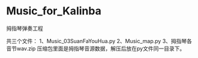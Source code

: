 # Music_for_Kalinba
拇指琴弹奏工程

共三个文件：
1、Music_03SuanFaYouHua.py
2、Music_map.py
3、拇指琴各音节wav.zip
压缩包里面是拇指琴音源数据，解压后放在py文件同一目录下。


